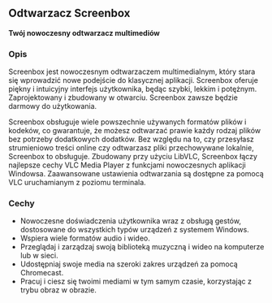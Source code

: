 <!-- Markdown version of store listing for localization. -->
<!-- Feel free to adapt or modify key points if necessary. -->
## Odtwarzacz Screenbox

**Twój nowoczesny odtwarzacz multimediów**

### Opis

Screenbox jest nowoczesnym odtwarzaczem multimedialnym, który stara się wprowadzić nowe podejście do klasycznej aplikacji. Screenbox oferuje piękny i intuicyjny interfejs użytkownika, będąc szybki, lekkim i potężnym. Zaprojektowany i zbudowany w otwarciu. Screenbox zawsze będzie darmowy do użytkowania.

Screenbox obsługuje wiele powszechnie używanych formatów plików i kodeków, co gwarantuje, że możesz odtwarzać prawie każdy rodzaj plików bez potrzeby dodatkowych dodatków. Bez względu na to, czy przesyłasz strumieniowo treści online czy odtwarzasz pliki przechowywane lokalnie, Screenbox to obsługuje. Zbudowany przy użyciu LibVLC, Screenbox łączy najlepsze cechy VLC Media Player z funkcjami nowoczesnych aplikacji Windowsa. Zaawansowane ustawienia odtwarzania są dostępne za pomocą VLC uruchamianym z poziomu terminala.

### Cechy

- Nowoczesne doświadczenia użytkownika wraz z obsługą gestów, dostosowane do wszystkich typów urządzeń z systemem Windows.
- Wspiera wiele formatów audio i wideo.
- Przeglądaj i zarządzaj swoją biblioteką muzyczną i wideo na komputerze lub w sieci.
- Udostępniaj swoje media na szeroki zakres urządzeń za pomocą Chromecast.
- Pracuj i ciesz się twoimi mediami w tym samym czasie, korzystając z trybu obraz w obrazie.
